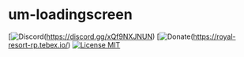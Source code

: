 # um-loadingscreen
[![Discord](https://cdn.discordapp.com/attachments/715130970294059088/1044855172494532628/discord.png)(https://discord.gg/xQf9NXJNUN)
[![Donate]($)(https://royal-resort-rp.tebex.io/)
[![License MIT](https://cdn.discordapp.com/attachments/715130970294059088/1044845854508449822/license.png)](https://choosealicense.com/licenses/mit/)
